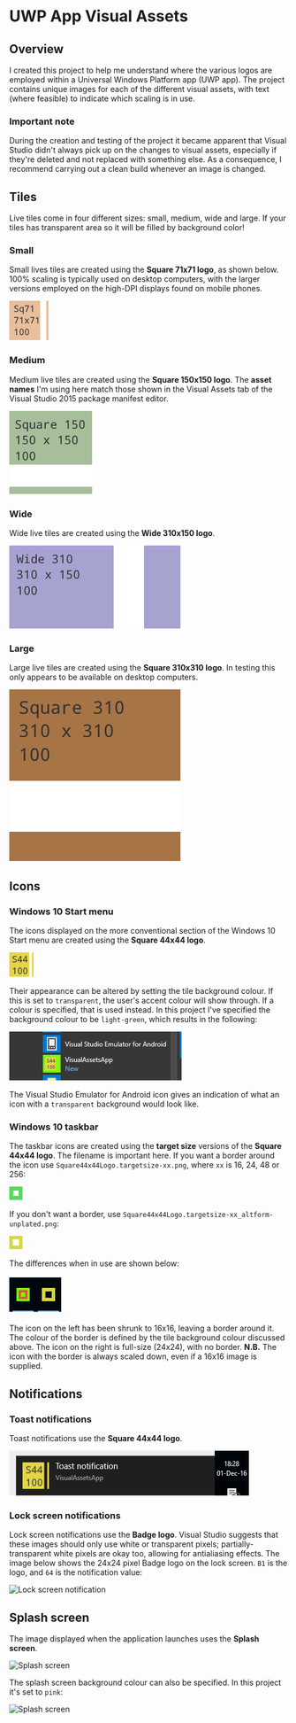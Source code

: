 # UWP App Visual Assets

## Overview

I created this project to help me understand where the various logos are employed within a Universal Windows Platform app (UWP app). The project contains unique images for each of the different visual assets, with text (where feasible) to indicate which scaling is in use.

### Important note

During the creation and testing of the project it became apparent that Visual Studio didn't always pick up on the changes to visual assets, especially if they're deleted and not replaced with something else. As a consequence, I recommend carrying out a clean build whenever an image is changed. 

## Tiles

Live tiles come in four different sizes: small, medium, wide and large.
If your tiles has transparent area so it will be filled by background color!

### Small

Small lives tiles are created using the **Square 71x71 logo**, as shown below. 100% scaling is typically used on desktop computers, with the larger versions employed on the high-DPI displays found on mobile phones.

![Small live tile](/VisualAssetsApp/Assets/Square71x71Logo.scale-100.png)

### Medium

Medium live tiles are created using the **Square 150x150 logo**. The **asset names** I'm using here match those shown in the Visual Assets tab of the Visual Studio 2015 package manifest editor.

![Medium live tile](/VisualAssetsApp/Assets/Square150x150Logo.scale-100.png)

### Wide

Wide live tiles are created using the **Wide 310x150 logo**.

![Wide live tile](/VisualAssetsApp/Assets/Wide310x150Logo.scale-100.png)

### Large

Large live tiles are created using the **Square 310x310 logo**. In testing this only appears to be available on desktop computers. 

![Large live tile](/VisualAssetsApp/Assets/Square310x310Logo.scale-100.png)

## Icons

### Windows 10 Start menu

The icons displayed on the more conventional section of the Windows 10 Start menu are created using the **Square 44x44 logo**.

![Start menu icon](/VisualAssetsApp/Assets/Square44x44Logo.scale-100.png)

Their appearance can be altered by setting the tile background colour. If this is set to `transparent`, the user's accent colour will show through. If a colour is specified, that is used instead. In this project I've specified the background colour to be `light-green`, which results in the following:

![Tile background colour](/ScreenShots/TileBackgroundColour.png)

The Visual Studio Emulator for Android icon gives an indication of what an icon with a `transparent` background would look like.

### Windows 10 taskbar

The taskbar icons are created using the **target size** versions of the **Square 44x44 logo**. The filename is important here. If you want a border around the icon use `Square44x44Logo.targetsize-xx.png`, where `xx` is 16, 24, 48 or 256:

![Taskbar icon with border](/VisualAssetsApp/Assets/Square44x44Logo.targetsize-24.png)

If you don't want a border, use `Square44x44Logo.targetsize-xx_altform-unplated.png`:

![Taskbar icon with border](/VisualAssetsApp/Assets/Square44x44Logo.targetsize-24_altform-unplated.png)

The differences when in use are shown below:

![Taskbar icon comparison](/ScreenShots/TaskbarIcons.png)

The icon on the left has been shrunk to 16x16, leaving a border around it. The colour of the border is defined by the tile background colour discussed above. The icon on the right is full-size (24x24), with no border. **N.B.** The icon with the border is always scaled down, even if a 16x16 image is supplied.

## Notifications

### Toast notifications

Toast notifications use the **Square 44x44 logo**.

![Tile background colour](/ScreenShots/ToastNotification.png)

### Lock screen notifications

Lock screen notifications use the **Badge logo**. Visual Studio suggests that these images should only use white or transparent pixels; partially-transparent white pixels are okay too, allowing for antialiasing effects. The image below shows the 24x24 pixel Badge logo on the lock screen. `B1` is the logo, and `64` is the notification value:

![Lock screen notification](/ScreenShots/LockScreenNotification.png)

## Splash screen

The image displayed when the application launches uses the **Splash screen**.

![Splash screen](/VisualAssetsApp/Assets/SplashScreen.scale-100.png)

The splash screen background colour can also be specified. In this project it's set to `pink`:

![Splash screen](/ScreenShots/SplashScreenBackground.png)
